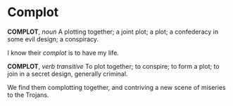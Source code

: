 # Complot

**COMPLOT**, _noun_ A plotting together; a joint plot; a plot; a confederacy in some evil design; a conspiracy.

I know their _complot_ is to have my life.

**COMPLOT**, _verb transitive_ To plot together; to conspire; to form a plot; to join in a secret design, generally criminal.

We find them complotting together, and contriving a new scene of miseries to the Trojans.